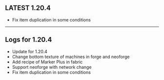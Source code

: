 ## LATEST 1.20.4

* Fix item duplication in some conditions

---

## Logs for 1.20.4

* Update for 1.20.4
* Change bottom texture of machines in forge and neoforge
* Add recipe of Marker Plus in fabric
* Support neoforge with network change
* Fix item duplication in some conditions
